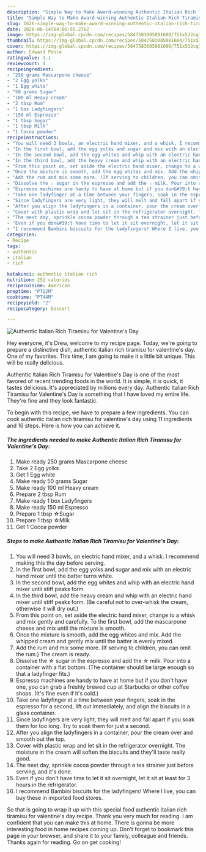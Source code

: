 ```yaml
---
description: "Simple Way to Make Award-winning Authentic Italian Rich Tiramisu for Valentine&amp;#39;s Day"
title: "Simple Way to Make Award-winning Authentic Italian Rich Tiramisu for Valentine&amp;#39;s Day"
slug: 1626-simple-way-to-make-award-winning-authentic-italian-rich-tiramisu-for-valentine-and-39-s-day
date: 2020-06-14T04:06:55.276Z
image: https://img-global.cpcdn.com/recipes/5847583005081600/751x532cq70/authentic-italian-rich-tiramisu-for-valentines-day-recipe-main-photo.jpg
thumbnail: https://img-global.cpcdn.com/recipes/5847583005081600/751x532cq70/authentic-italian-rich-tiramisu-for-valentines-day-recipe-main-photo.jpg
cover: https://img-global.cpcdn.com/recipes/5847583005081600/751x532cq70/authentic-italian-rich-tiramisu-for-valentines-day-recipe-main-photo.jpg
author: Edward Poole
ratingvalue: 3.1
reviewcount: 4
recipeingredient:
- "250 grams Mascarpone cheese"
- "2 Egg yolks"
- "1 Egg white"
- "50 grams Sugar"
- "100 ml Heavy cream"
- "2 tbsp Rum"
- "1 box Ladyfingers"
- "150 ml Espresso"
- "1 tbsp Sugar"
- "1 tbsp Milk"
- "1 Cocoa powder"
recipeinstructions:
- "You will need 3 bowls, an electric hand mixer, and a whisk. I recommend making this the day before serving."
- "In the first bowl, add the egg yolks and sugar and mix with an electric hand mixer until the batter turns white."
- "In the second bowl, add the egg whites and whip with an electric hand mixer until stiff peaks form."
- "In the third bowl, add the heavy cream and whip with an electric hand mixer until stiff peaks form. (Be careful not to over-whisk the cream, otherwise it will dry out.)"
- "From this point on, set aside the electric hand mixer, change to a whisk and mix gently and carefully. To the first bowl, add the mascarpone cheese and mix until the mixture is smooth."
- "Once the mixture is smooth, add the egg whites and mix. Add the whipped cream and gently mix until the batter is evenly mixed."
- "Add the rum and mix some more. (If serving to children, you can omit the rum.) The cream is ready."
- "Dissolve the ☆ sugar in the espresso and add the ☆ milk. Pour into a container with a flat bottom. (The container should be large enough so that a ladyfinger fits.)"
- "Espresso machines are handy to have at home but if you don&#39;t have one, you can grab a freshly brewed cup at Starbucks or other coffee shops. (It&#39;s fine even if it&#39;s cold.)"
- "Take one ladyfinger at a time between your fingers, soak in the espresso for a second, lift out immediately, and align the biscuits in a glass container."
- "Since ladyfingers are very light, they will melt and fall apart if you soak them for too long. Try to soak them for just a second."
- "After you align the ladyfingers in a container, pour the cream over and smooth out the top."
- "Cover with plastic wrap and let sit in the refrigerator overnight. The moisture in the cream will soften the biscuits and they&#39;ll taste really good."
- "The next day, sprinkle cocoa powder through a tea strainer just before serving, and it&#39;s done."
- "Even if you don&#39;t have time to let it sit overnight, let it sit at least for 3 hours in the refrigerator."
- "I recommend Bambini biscuits for the ladyfingers! Where I live, you can buy these in imported food stores."
categories:
- Recipe
tags:
- authentic
- italian
- rich

katakunci: authentic italian rich 
nutrition: 251 calories
recipecuisine: American
preptime: "PT12M"
cooktime: "PT44M"
recipeyield: "2"
recipecategory: Dessert

---
```



![Authentic Italian Rich Tiramisu for Valentine&#39;s Day](https://img-global.cpcdn.com/recipes/5847583005081600/751x532cq70/authentic-italian-rich-tiramisu-for-valentines-day-recipe-main-photo.jpg)

Hey everyone, it's Drew, welcome to my recipe page. Today, we're going to prepare a distinctive dish, authentic italian rich tiramisu for valentine&#39;s day. One of my favorites. This time, I am going to make it a little bit unique. This will be really delicious.



Authentic Italian Rich Tiramisu for Valentine&#39;s Day is one of the most favored of recent trending foods in the world. It is simple, it is quick, it tastes delicious. It's appreciated by millions every day. Authentic Italian Rich Tiramisu for Valentine&#39;s Day is something that I have loved my entire life. They're fine and they look fantastic.


To begin with this recipe, we have to prepare a few ingredients. You can cook authentic italian rich tiramisu for valentine&#39;s day using 11 ingredients and 16 steps. Here is how you can achieve it.

<!--inarticleads1-->

##### The ingredients needed to make Authentic Italian Rich Tiramisu for Valentine&#39;s Day:

1. Make ready 250 grams Mascarpone cheese
1. Take 2 Egg yolks
1. Get 1 Egg white
1. Make ready 50 grams Sugar
1. Make ready 100 ml Heavy cream
1. Prepare 2 tbsp Rum
1. Make ready 1 box Ladyfingers
1. Make ready 150 ml Espresso
1. Prepare 1 tbsp ☆Sugar
1. Prepare 1 tbsp ☆Milk
1. Get 1 Cocoa powder




<!--inarticleads2-->

##### Steps to make Authentic Italian Rich Tiramisu for Valentine&#39;s Day:

1. You will need 3 bowls, an electric hand mixer, and a whisk. I recommend making this the day before serving.
1. In the first bowl, add the egg yolks and sugar and mix with an electric hand mixer until the batter turns white.
1. In the second bowl, add the egg whites and whip with an electric hand mixer until stiff peaks form.
1. In the third bowl, add the heavy cream and whip with an electric hand mixer until stiff peaks form. (Be careful not to over-whisk the cream, otherwise it will dry out.)
1. From this point on, set aside the electric hand mixer, change to a whisk and mix gently and carefully. To the first bowl, add the mascarpone cheese and mix until the mixture is smooth.
1. Once the mixture is smooth, add the egg whites and mix. Add the whipped cream and gently mix until the batter is evenly mixed.
1. Add the rum and mix some more. (If serving to children, you can omit the rum.) The cream is ready.
1. Dissolve the ☆ sugar in the espresso and add the ☆ milk. Pour into a container with a flat bottom. (The container should be large enough so that a ladyfinger fits.)
1. Espresso machines are handy to have at home but if you don&#39;t have one, you can grab a freshly brewed cup at Starbucks or other coffee shops. (It&#39;s fine even if it&#39;s cold.)
1. Take one ladyfinger at a time between your fingers, soak in the espresso for a second, lift out immediately, and align the biscuits in a glass container.
1. Since ladyfingers are very light, they will melt and fall apart if you soak them for too long. Try to soak them for just a second.
1. After you align the ladyfingers in a container, pour the cream over and smooth out the top.
1. Cover with plastic wrap and let sit in the refrigerator overnight. The moisture in the cream will soften the biscuits and they&#39;ll taste really good.
1. The next day, sprinkle cocoa powder through a tea strainer just before serving, and it&#39;s done.
1. Even if you don&#39;t have time to let it sit overnight, let it sit at least for 3 hours in the refrigerator.
1. I recommend Bambini biscuits for the ladyfingers! Where I live, you can buy these in imported food stores.




So that is going to wrap it up with this special food authentic italian rich tiramisu for valentine&#39;s day recipe. Thank you very much for reading. I am confident that you can make this at home. There is gonna be more interesting food in home recipes coming up. Don't forget to bookmark this page in your browser, and share it to your family, colleague and friends. Thanks again for reading. Go on get cooking!
